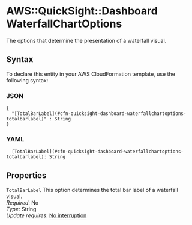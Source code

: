 # AWS::QuickSight::Dashboard WaterfallChartOptions<a name="aws-properties-quicksight-dashboard-waterfallchartoptions"></a>

The options that determine the presentation of a waterfall visual\.

## Syntax<a name="aws-properties-quicksight-dashboard-waterfallchartoptions-syntax"></a>

To declare this entity in your AWS CloudFormation template, use the following syntax:

### JSON<a name="aws-properties-quicksight-dashboard-waterfallchartoptions-syntax.json"></a>

```
{
  "[TotalBarLabel](#cfn-quicksight-dashboard-waterfallchartoptions-totalbarlabel)" : String
}
```

### YAML<a name="aws-properties-quicksight-dashboard-waterfallchartoptions-syntax.yaml"></a>

```
  [TotalBarLabel](#cfn-quicksight-dashboard-waterfallchartoptions-totalbarlabel): String
```

## Properties<a name="aws-properties-quicksight-dashboard-waterfallchartoptions-properties"></a>

`TotalBarLabel` <a name="cfn-quicksight-dashboard-waterfallchartoptions-totalbarlabel"></a>
This option determines the total bar label of a waterfall visual\.  
_Required_: No  
_Type_: String  
_Update requires_: [No interruption](https://docs.aws.amazon.com/AWSCloudFormation/latest/UserGuide/using-cfn-updating-stacks-update-behaviors.html#update-no-interrupt)
